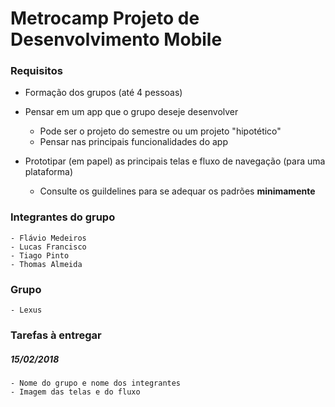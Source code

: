 # Metrocamp Projeto de Desenvolvimento Mobile

### Requisitos
* Formação dos grupos (até 4 pessoas)

* Pensar em um app que o grupo deseje desenvolver
    - Pode ser o projeto do semestre ou um projeto "hipotético"
    - Pensar nas principais funcionalidades do app


* Prototipar (em papel) as principais telas e fluxo de navegação (para uma plataforma)
    - Consulte os guildelines para se adequar os padrões __minimamente__

### Integrantes do grupo
    - Flávio Medeiros
    - Lucas Francisco
    - Tiago Pinto
    - Thomas Almeida

### Grupo
    - Lexus

### Tarefas à entregar
##### 15/02/2018
    - Nome do grupo e nome dos integrantes
    - Imagem das telas e do fluxo
